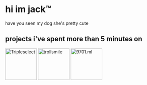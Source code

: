 # hi im jack&trade;

have you seen my dog she's pretty cute

## projects i've spent more than 5 minutes on

<a href="https://3select.ml" title="Tripleselect"><img src="https://3select.ml/icon.svg" width="100px"
height="100px" alt="Tripleselect"></a>
<a href="https://nxtbot.ml" title="trollsmile"><img src="https://nxtbot.ml/icon.svg" width="100px" height="100px"
alt="trollsmile"></a>
<a href="https://9701.ml" title="9701.ml"><img src="https://9701.ml/icon.svg" width="100px" height="100px"
alt="9701.ml"></a>        

